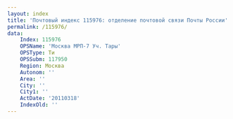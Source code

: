```yaml
---
layout: index
title: 'Почтовый индекс 115976: отделение почтовой связи Почты России'
permalink: /115976/
data:
    Index: 115976
    OPSName: 'Москва МРП-7 Уч. Тары'
    OPSType: Ти
    OPSSubm: 117950
    Region: Москва
    Autonom: ''
    Area: ''
    City: ''
    City1: ''
    ActDate: '20110318'
    IndexOld: ''
---
```

